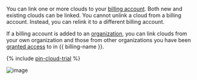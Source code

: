 You can link one or more clouds to your [billing account](../concepts/billing-account.md). Both new and existing clouds can be linked. You cannot unlink a cloud from a billing account. Instead, you can relink it to a different billing account.

If a billing account is added to an [organization](../../billing/concepts/organization.md), you can link clouds from your own organization and those from other organizations you have been [granted access](../../resource-manager/security/index.md) to in {{ billing-name }}.


{% include [pin-cloud-trial](./pin-cloud-trial.md) %}

![image](../../_assets/billing/clouds-and-accounts.svg)